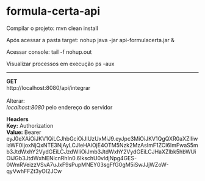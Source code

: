 # formula-certa-api
Compilar o projeto: mvn clean install

Após acessar a pasta target:
nohup java -jar api-formulacerta.jar &

Acessar console:
tail -f nohup.out

Visualizar processos em execução
ps -aux

---

<b>GET</b><br />
http://localhost:8080/api/integrar
<br /><br />
Alterar:<br />
<i>localhost:8080</i> pelo endereço do servidor

<b>Headers</b><br />
<b>Key:</b> Authorization<br />
<b>Value:</b> Bearer eyJ0eXAiOiJKV1QiLCJhbGciOiJIUzUxMiJ9.eyJpc3MiOiJKV1QgQXR0aXZlIiwiaWF0IjoxNjQxNTE3NjAyLCJleHAiOjE4OTM5Nzk2MzAsImF1ZCI6ImFwaS5mb3JtdWxhY2VydGEiLCJzdWIiOiJmb3JtdWxhY2VydGEiLCJHaXZlbk5hbWUiOiJGb3JtdWxhIENlcnRhIn0.6IkschU0vldjNpg4GES-0WmRVeizzVSvA7uJxF9sPupMNEY03sgFfG0gM5iSwJJjWZoW-qyVwhFFZt3yOI2JCw

